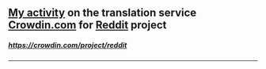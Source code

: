 ## [My activity](https://crowdin.com/profile/itcareerwork/activity "My profile") on the translation service [Crowdin.com](https://crowdin.com "crowdin.com") for [Reddit](https://crowdin.com/project/reddit "Reddit Crowdin") project
##### <https://crowdin.com/project/reddit>
***
